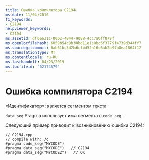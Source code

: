 ```yaml
---
title: Ошибка компилятора C2194
ms.date: 11/04/2016
f1_keywords:
- C2194
helpviewer_keywords:
- C2194
ms.assetid: df6e631c-0062-4844-9088-4cc7a0ff879f
ms.openlocfilehash: 6059b54c0b30bd11e1c8bc6f3779f4739d344ff7
ms.sourcegitcommit: 0ab61bc3d2b6cfbd52a16c6ab2b97a8ea1864f12
ms.translationtype: MT
ms.contentlocale: ru-RU
ms.lasthandoff: 04/23/2019
ms.locfileid: "62174579"
---
```

# <a name="compiler-error-c2194"></a>Ошибка компилятора C2194

«Идентификатор»: является сегментом текста

`data_seg` Pragma использует имя сегмента с `code_seg`.

Следующий пример приводит к возникновению ошибки C2194:

```
// C2194.cpp
// compile with: /c
#pragma code_seg("MYCODE")
#pragma data_seg("MYCODE")   // C2194
#pragma data_seg("MYCODE2")   // OK
```